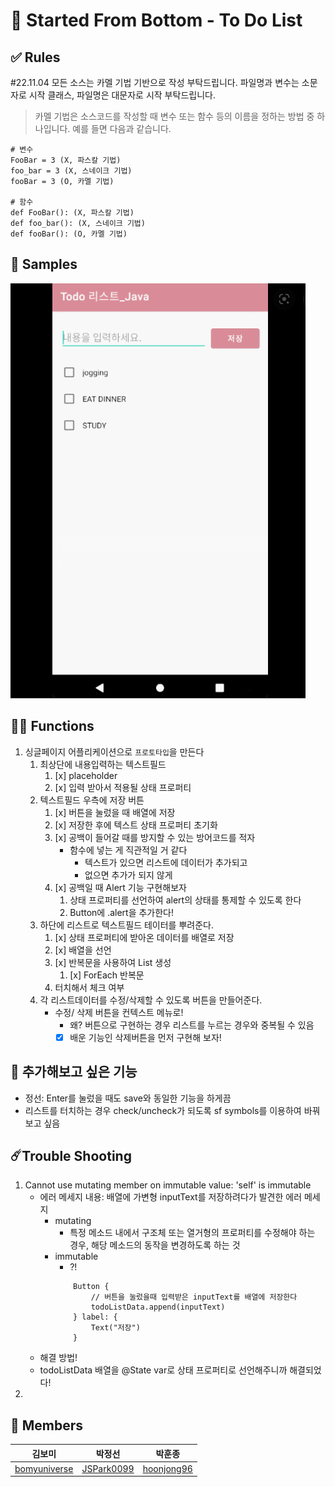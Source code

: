 # 🏁 Started From Bottom - To Do List

## ✅ Rules
#22.11.04 모든 소스는 카멜 기법 기반으로 작성 부탁드립니다. 파일명과 변수는 소문자로 시작 클래스, 파일명은 대문자로 시작 부탁드립니다.
> 카멜 기법은 소스코드를 작성할 때 변수 또는 함수 등의 이름을 정하는 방법 중 하나입니다. 예를 들면 다음과 같습니다.
```
# 변수
FooBar = 3 (X, 파스칼 기법)
foo_bar = 3 (X, 스네이크 기법)
fooBar = 3 (O, 카멜 기법)

# 함수
def FooBar(): (X, 파스칼 기법)
def foo_bar(): (X, 스네이크 기법)
def fooBar(): (O, 카멜 기법)
```

## 👀 Samples
![Sample Screenshot](./img/ReadmeSampleImg.png)

## 🧑‍💻 Functions

1. 싱글페이지 어플리케이션으로 `프로토타입`을 만든다
	1. 최상단에 내용입력하는 텍스트필드
		1. [x] placeholder
		2. [x] 입력 받아서 적용될 상태 프로퍼티
	2. 텍스트필드 우측에 저장 버튼
		1. [x] 버튼을 눌렀을 때 배열에 저장
		2. [x] 저장한 후에 텍스트 상태 프로퍼티 초기화
		3. [x] 공백이 들어갈 때를 방지할 수 있는 방어코드를 적자
			- 함수에 넣는 게 직관적일 거 같다
				- 텍스트가 있으면 리스트에 데이터가 추가되고
				- 없으면 추가가 되지 않게
		4. [x] 공백일 때 Alert 기능 구현해보자
			1. 상태 프로퍼티를 선언하여 alert의 상태를 통제할 수 있도록 한다
			2. Button에 .alert을 추가한다!
	3. 하단에 리스트로 텍스트필드 테이터를 뿌려준다.
		1. [x] 상태 프로퍼티에 받아온 데이터를 배열로 저장
		2. [x] 배열을 선언
		3. [x] 반복문을 사용하여 List 생성
			1. [x] ForEach 반복문
		4. 터치해서 체크 여부
	4. 각 리스트데이터를 수정/삭제할 수 있도록 버튼을 만들어준다.
		- 수정/ 삭제 버튼을 컨텍스트 메뉴로!
			- 왜? 버튼으로 구현하는 경우 리스트를 누르는 경우와 중복될 수 있음
			- [x] 배운 기능인 삭제버튼을 먼저 구현해 보자!

## 👀 추가해보고 싶은 기능
- 정선: Enter를 눌렀을 때도 save와 동일한 기능을 하게끔
- 리스트를 터치하는 경우 check/uncheck가 되도록 sf symbols를 이용하여 바꿔보고 싶음

## ☄️Trouble Shooting
1. Cannot use mutating member on immutable value: 'self' is immutable
	- 에러 메세지 내용: 배열에 가변형 inputText를 저장하려다가 발견한 에러 메세지
		- mutating
			- 특정 메소드 내에서 구조체 또는 열거형의 프로퍼티를 수정해야 하는 경우, 해당 메소드의 동작을 변경하도록 하는 것
		- immutable
			- ?!  
			```
				Button {
					// 버튼을 눌렀을때 입력받은 inputText를 배열에 저장한다
					todoListData.append(inputText)
				} label: {
					Text("저장")
				}
			```
	- 해결 방법!
	- todoListData 배열을 @State var로 상태 프로퍼티로 선언해주니까 해결되었다!
2. 

## 👥 Members
|김보미|박정선|박훈종|
|------|---|---|
|[bomyuniverse](https://github.com/bomyuniverse)|[JSPark0099](https://github.com/JSPark0099)|[hoonjong96](https://github.com/hoonjong96)|

